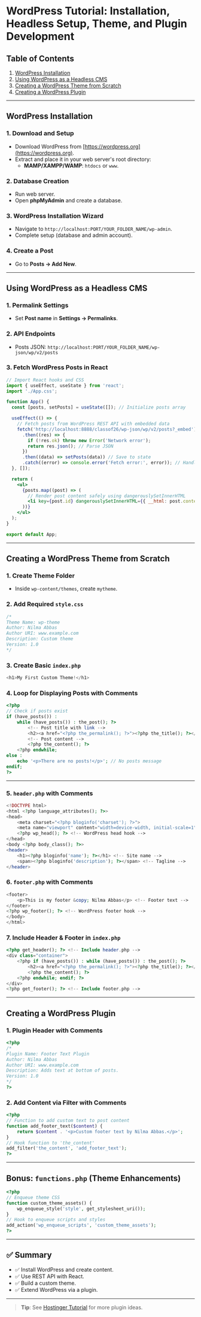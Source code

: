 
# WordPress Tutorial: Installation, Headless Setup, Theme, and Plugin Development

## Table of Contents
1. [WordPress Installation](#wordpress-installation)
2. [Using WordPress as a Headless CMS](#using-wordpress-as-a-headless-cms)
3. [Creating a WordPress Theme from Scratch](#creating-a-wordpress-theme-from-scratch)
4. [Creating a WordPress Plugin](#creating-a-wordpress-plugin)

---

## WordPress Installation

### 1. Download and Setup
- Download WordPress from [https://wordpress.org](https://wordpress.org).
- Extract and place it in your web server's root directory:
  - **MAMP/XAMPP/WAMP**: `htdocs` or `www`.

### 2. Database Creation
- Run web server.
- Open **phpMyAdmin** and create a database.

### 3. WordPress Installation Wizard
- Navigate to `http://localhost:PORT/YOUR_FOLDER_NAME/wp-admin`.
- Complete setup (database and admin account).

### 4. Create a Post
- Go to **Posts → Add New**.

---

## Using WordPress as a Headless CMS

### 1. Permalink Settings
- Set **Post name** in **Settings → Permalinks**.

### 2. API Endpoints
- Posts JSON: `http://localhost:PORT/YOUR_FOLDER_NAME/wp-json/wp/v2/posts`

### 3. Fetch WordPress Posts in React

```jsx
// Import React hooks and CSS
import { useEffect, useState } from 'react';
import './App.css';

function App() {
  const [posts, setPosts] = useState([]); // Initialize posts array

  useEffect(() => {
    // Fetch posts from WordPress REST API with embedded data
    fetch('http://localhost:8888/classof26/wp-json/wp/v2/posts?_embed')
      .then((res) => {
        if (!res.ok) throw new Error('Network error');
        return res.json(); // Parse JSON
      })
      .then((data) => setPosts(data)) // Save to state
      .catch((error) => console.error('Fetch error:', error)); // Handle error
  }, []);

  return (
    <ul>
      {posts.map((post) => (
        // Render post content safely using dangerouslySetInnerHTML
        <li key={post.id} dangerouslySetInnerHTML={{ __html: post.content.rendered }}></li>
      ))}
    </ul>
  );
}

export default App;
```

---

## Creating a WordPress Theme from Scratch

### 1. Create Theme Folder
- Inside `wp-content/themes`, create `mytheme`.

### 2. Add Required `style.css`
```css
/*
Theme Name: wp-theme
Author: Nilma Abbas
Author URI: www.example.com
Description: Custom theme
Version: 1.0
*/
```

### 3. Create Basic `index.php`
```php
<h1>My First Custom Theme!</h1>
```

### 4. Loop for Displaying Posts with Comments
```php
<?php
// Check if posts exist
if (have_posts()) :
    while (have_posts()) : the_post(); ?>
        <!-- Post title with link -->
        <h2><a href="<?php the_permalink(); ?>"><?php the_title(); ?></a></h2>
        <!-- Post content -->
        <?php the_content(); ?>
    <?php endwhile;
else :
    echo '<p>There are no posts!</p>'; // No posts message
endif;
?>
```

---

### 5. `header.php` with Comments
```php
<!DOCTYPE html>
<html <?php language_attributes(); ?>>
<head>
    <meta charset="<?php bloginfo('charset'); ?>">
    <meta name="viewport" content="width=device-width, initial-scale=1">
    <?php wp_head(); ?> <!-- WordPress head hook -->
</head>
<body <?php body_class(); ?>>
<header>
    <h1><?php bloginfo('name'); ?></h1> <!-- Site name -->
    <span><?php bloginfo('description'); ?></span> <!-- Tagline -->
</header>
```

### 6. `footer.php` with Comments
```php
<footer>
    <p>This is my footer &copy; Nilma Abbas</p> <!-- Footer text -->
</footer>
<?php wp_footer(); ?> <!-- WordPress footer hook -->
</body>
</html>
```

### 7. Include Header & Footer in `index.php`
```php
<?php get_header(); ?> <!-- Include header.php -->
<div class="container">
    <?php if (have_posts()) : while (have_posts()) : the_post(); ?>
        <h2><a href="<?php the_permalink(); ?>"><?php the_title(); ?></a></h2>
        <?php the_content(); ?>
    <?php endwhile; endif; ?>
</div>
<?php get_footer(); ?> <!-- Include footer.php -->
```

---

## Creating a WordPress Plugin

### 1. Plugin Header with Comments
```php
<?php
/*
Plugin Name: Footer Text Plugin
Author: Nilma Abbas
Author URI: www.example.com
Description: Adds text at bottom of posts.
Version: 1.0
*/
?>
```

### 2. Add Content via Filter with Comments
```php
<?php
// Function to add custom text to post content
function add_footer_text($content) {
    return $content . '<p>Custom footer text by Nilma Abbas.</p>';
}
// Hook function to 'the_content'
add_filter('the_content', 'add_footer_text');
?>
```

---

## Bonus: `functions.php` (Theme Enhancements)

```php
<?php
// Enqueue theme CSS
function custom_theme_assets() {
    wp_enqueue_style('style', get_stylesheet_uri());
}
// Hook to enqueue scripts and styles
add_action('wp_enqueue_scripts', 'custom_theme_assets');
?>
```

---

## ✅ Summary

- ✅ Install WordPress and create content.
- ✅ Use REST API with React.
- ✅ Build a custom theme.
- ✅ Extend WordPress via a plugin.

---

> **Tip**: See [Hostinger Tutorial](https://www.hostinger.com/tutorials/how-to-create-wordpress-plugin) for more plugin ideas.
